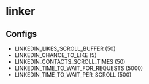 # linker

## Configs

* LINKEDIN_LIKES_SCROLL_BUFFER (50)
* LINKEDIN_CHANCE_TO_LIKE (5)
* LINKEDIN_CONTACTS_SCROLL_TIMES (50)
* LINKEDIN_TIME_TO_WAIT_FOR_REQUESTS (5000)
* LINKEDIN_TIME_TO_WAIT_PER_SCROLL (500)
